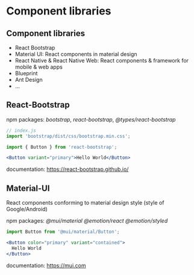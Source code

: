 # Component libraries

## Component libraries

- React Bootstrap
- Material UI: React components in material design
- React Native & React Native Web: React components & framework for mobile & web apps
- Blueprint
- Ant Design
- ...

## React-Bootstrap

npm packages: _bootstrap_, _react-bootstrap_, _@types/react-bootstrap_

```jsx
// index.js
import 'bootstrap/dist/css/bootstrap.min.css';
```

```jsx
import { Button } from 'react-bootstrap';
```

```jsx
<Button variant="primary">Hello World</Button>
```

documentation: https://react-bootstrap.github.io/

## Material-UI

React components conforming to material design style (style of Google/Android)

npm packages: _@mui/material_ _@emotion/react_ _@emotion/styled_

```jsx
import Button from '@mui/material/Button';
```

```jsx
<Button color="primary" variant="contained">
  Hello World
</Button>
```

documentation: https://mui.com
